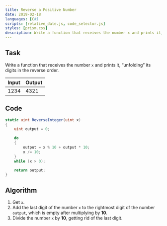 ```yaml
---
title: Reverse a Positive Number
date: 2019-02-18 
languages: [C#]
scripts: [relative_date.js, code_selector.js]
styles: [prism.css]
description: Write a function that receives the number x and prints it, “unfolding” its digits in the reverse order.
---
```


## Task

Write a function that receives the number `x` and prints it, “unfolding” its digits in the reverse order.

| Input | Output |
| :---- | :----- |
| 1234  | 4321   |

## Code

```csharp
static uint ReverseInteger(uint x) 
{
	uint output = 0;

	do
	{
		output = x % 10 + output * 10;
		x /= 10;
	}
	while (x > 0);

	return output;
}
```

## Algorithm
1. Get `x`.
2. Add the last digit of the number `x` to the rightmost digit of the number `output`, which is empty after multiplying by **10**.
3. Divide the number `x` by **10**, getting rid of the last digit.